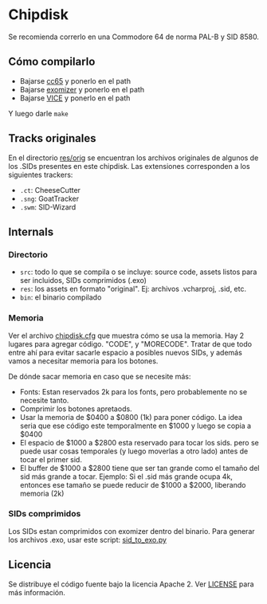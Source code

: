 # Chipdisk

Se recomienda correrlo en una Commodore 64 de norma PAL-B y SID 8580.

## Cómo compilarlo

- Bajarse [cc65](http://cc65.github.io/cc65/) y ponerlo en el path
- Bajarse [exomizer](http://hem.bredband.net/magli143/exo/) y ponerlo en el path
- Bajarse [VICE](http://vice-emu.sourceforge.net/) y ponerlo en el path

Y luego darle `make`

## Tracks originales

En el directorio [res/orig](res/orig) se encuentran los archivos originales de
algunos de los .SIDs presentes en este chipdisk.  Las extensiones corresponden
a los siguientes trackers:

- `.ct`: CheeseCutter
- `.sng`: GoatTracker
- `.swm`: SID-Wizard

## Internals

### Directorio

- `src`: todo lo que se compila o se incluye: source code, assets listos para
  ser incluidos, SIDs comprimidos (.exo)
- `res`: los assets en formato "original". Ej: archivos .vcharproj, .sid, etc.
- `bin`: el binario compilado

### Memoria

Ver el archivo [chipdisk.cfg](chipdisk.cfg) que muestra cómo se usa la memoria.
Hay 2 lugares para agregar código. "CODE", y "MORECODE". Tratar de que todo
entre ahí para evitar sacarle espacio a posibles nuevos SIDs, y además vamos a
necesitar memoria para los botones.

De dónde sacar memoria en caso que se necesite más:

- Fonts: Estan reservados 2k para los fonts, pero probablemente no se necesite
  tanto.
- Comprimir los botones apretaods.
- Usar la memoria de $0400 a $0800 (1k) para poner código. La idea seria que
  ese código este temporalmente en $1000 y luego se copia a $0400
- El espacio de $1000 a $2800 esta reservado para tocar los sids. pero se puede
  usar cosas temporales (y luego moverlas a otro lado) antes de tocar el primer
  sid.
- El buffer de $1000 a $2800 tiene que ser tan grande como el tamaño del sid
  más grande a tocar. Ejemplo: Si el .sid más grande ocupa 4k, entonces ese
  tamaño se puede reducir de $1000 a $2000, liberando memoria (2k)

### SIDs comprimidos

Los SIDs estan comprimidos con exomizer dentro del binario. Para generar los
archivos .exo, usar este script:
[sid_to_exo.py](https://github.com/ricardoquesada/c64-misc/blob/master/tools/sid_to_exo.py)


## Licencia

Se distribuye el código fuente bajo la licencia Apache 2.
Ver [LICENSE](LICENSE) para más información.
